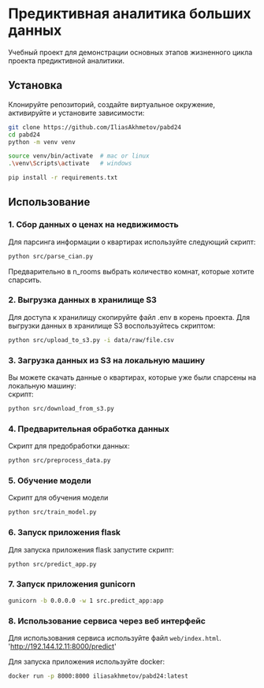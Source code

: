 # Предиктивная аналитика больших данных

Учебный проект для демонстрации основных этапов жизненного цикла проекта предиктивной аналитики.  

## Установка 

Клонируйте репозиторий, создайте виртуальное окружение, активируйте и установите зависимости:  

```sh
git clone https://github.com/IliasAkhmetov/pabd24
cd pabd24
python -m venv venv

source venv/bin/activate  # mac or linux
.\venv\Scripts\activate   # windows

pip install -r requirements.txt
```

## Использование

### 1. Сбор данных о ценах на недвижимость 
Для парсинга информации о квартирах используйте следующий скрипт:  
``` bash 
python src/parse_cian.py 
```
Предварительно в n_rooms выбрать количество комнат, которые хотите спарсить. 

### 2. Выгрузка данных в хранилище S3 
Для доступа к хранилищу скопируйте файл .env в корень проекта.
Для выгрузки данных в хранилище S3 воспользуйтесь скриптом:

``` bash 
python src/upload_to_s3.py -i data/raw/file.csv 
```

### 3. Загрузка данных из S3 на локальную машину  
Вы можете скачать данные о квартирах, которые уже были спарсены на локальную машину:  
скрипт:

``` bash
python src/download_from_s3.py
```

### 4. Предварительная обработка данных
Скрипт для предобработки данных:  

``` bash
python src/preprocess_data.py
```

### 5. Обучение модели 
Скрипт для обучения модели

```bash 
python src/train_model.py
```
### 6. Запуск приложения flask 
Для запуска приложения flask запустите скрипт:

```bash 
python src/predict_app.py
```

### 7. Запуск приложения gunicorn
```bash 
gunicorn -b 0.0.0.0 -w 1 src.predict_app:app
```

### 8. Использование сервиса через веб интерфейс

Для использования сервиса используйте файл `web/index.html`.
'http://192.144.12.11:8000/predict'


Для запуска приложения используйте docker:
```bash 
docker run -p 8000:8000 iliasakhmetov/pabd24:latest
```
